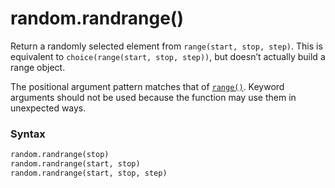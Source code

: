 # random.randrange()

Return a randomly selected element from `range(start, stop, step)`. This is equivalent to `choice(range(start, stop, step))`, but doesn’t actually build a range object.

The positional argument pattern matches that of [`range()`](/built-in-functions/range.md). Keyword arguments should not be used because the function may use them in unexpected ways.

### Syntax

```python
random.randrange(stop)
random.randrange(start, stop)
random.randrange(start, stop, step)
```
